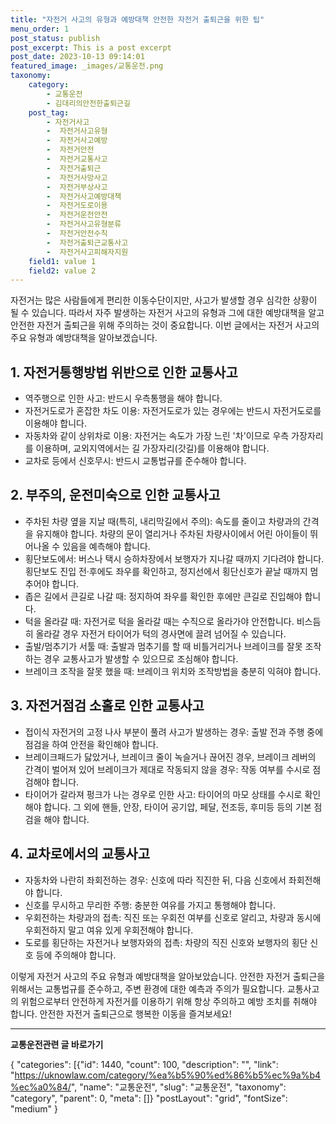 ```yaml
---
title: "자전거 사고의 유형과 예방대책 안전한 자전거 출퇴근을 위한 팁"
menu_order: 1
post_status: publish
post_excerpt: This is a post excerpt
post_date: 2023-10-13 09:14:01
featured_image: _images/교통운전.png
taxonomy:
    category:
        - 교통운전
        - 김대리의안전한출퇴근길
    post_tag:
        - 자전거사고
        -  자전거사고유형
        -  자전거사고예방
        -  자전거안전
        -  자전거교통사고
        -  자전거출퇴근
        -  자전거사망사고
        -  자전거부상사고
        -  자전거사고예방대책
        -  자전거도로이용
        -  자전거운전안전
        -  자전거사고유형분류
        -  자전거안전수칙
        -  자전거출퇴근교통사고
        -  자전거사고피해자지원
    field1: value 1
    field2: value 2
---
```




자전거는 많은 사람들에게 편리한 이동수단이지만, 사고가 발생할 경우 심각한 상황이 될 수 있습니다. 따라서 자주 발생하는 자전거 사고의 유형과 그에 대한 예방대책을 알고 안전한 자전거 출퇴근을 위해 주의하는 것이 중요합니다. 이번 글에서는 자전거 사고의 주요 유형과 예방대책을 알아보겠습니다.

## 1. 자전거통행방법 위반으로 인한 교통사고
- 역주행으로 인한 사고: 반드시 우측통행을 해야 합니다.
- 자전거도로가 혼잡한 차도 이용: 자전거도로가 있는 경우에는 반드시 자전거도로를 이용해야 합니다.
- 자동차와 같이 상위차로 이용: 자전거는 속도가 가장 느린 '차'이므로 우측 가장자리를 이용하며, 교외지역에서는 길 가장자리(갓길)를 이용해야 합니다.
- 교차로 등에서 신호무시: 반드시 교통법규를 준수해야 합니다.

## 2. 부주의, 운전미숙으로 인한 교통사고
- 주차된 차량 옆을 지날 때(특히, 내리막길에서 주의): 속도를 줄이고 차량과의 간격을 유지해야 합니다. 차량의 문이 열리거나 주차된 차량사이에서 어린 아이들이 뛰어나올 수 있음을 예측해야 합니다.
- 횡단보도에서: 버스나 택시 승하차장에서 보행자가 지나갈 때까지 기다려야 합니다. 횡단보도 진입 전·후에도 좌우를 확인하고, 정지선에서 횡단신호가 끝날 때까지 멈추어야 합니다.
- 좁은 길에서 큰길로 나갈 때: 정지하여 좌우를 확인한 후에만 큰길로 진입해야 합니다.
- 턱을 올라갈 때: 자전거로 턱을 올라갈 때는 수직으로 올라가야 안전합니다. 비스듬히 올라갈 경우 자전거 타이어가 턱의 경사면에 끌려 넘어질 수 있습니다.
- 출발/멈추기가 서툴 때: 출발과 멈추기를 할 때 비틀거리거나 브레이크를 잘못 조작하는 경우 교통사고가 발생할 수 있으므로 조심해야 합니다.
- 브레이크 조작을 잘못 했을 때: 브레이크 위치와 조작방법을 충분히 익혀야 합니다.

## 3. 자전거점검 소홀로 인한 교통사고
- 접이식 자전거의 고정 나사 부분이 풀려 사고가 발생하는 경우: 출발 전과 주행 중에 점검을 하여 안전을 확인해야 합니다.
- 브레이크패드가 닳았거나, 브레이크 줄이 녹슬거나 끊어진 경우, 브레이크 레버의 간격이 벌어져 있어 브레이크가 제대로 작동되지 않을 경우: 작동 여부를 수시로 점검해야 합니다.
- 타이어가 갈라져 펑크가 나는 경우로 인한 사고: 타이어의 마모 상태를 수시로 확인해야 합니다. 그 외에 핸들, 안장, 타이어 공기압, 페달, 전조등, 후미등 등의 기본 점검을 해야 합니다.

## 4. 교차로에서의 교통사고
- 자동차와 나란히 좌회전하는 경우: 신호에 따라 직진한 뒤, 다음 신호에서 좌회전해야 합니다.
- 신호를 무시하고 무리한 주행: 충분한 여유를 가지고 통행해야 합니다.
- 우회전하는 차량과의 접촉: 직진 또는 우회전 여부를 신호로 알리고, 차량과 동시에 우회전하지 말고 여유 있게 우회전해야 합니다.
- 도로를 횡단하는 자전거나 보행자와의 접촉: 차량의 직진 신호와 보행자의 횡단 신호 등에 주의해야 합니다.

이렇게 자전거 사고의 주요 유형과 예방대책을 알아보았습니다. 안전한 자전거 출퇴근을 위해서는 교통법규를 준수하고, 주변 환경에 대한 예측과 주의가 필요합니다. 교통사고의 위험으로부터 안전하게 자전거를 이용하기 위해 항상 주의하고 예방 조치를 취해야 합니다. 안전한 자전거 출퇴근으로 행복한 이동을 즐겨보세요!


<!-- wp:separator -->
<hr class="wp-block-separator has-alpha-channel-opacity"/>
<!-- /wp:separator -->
<!-- wp:group {"backgroundColor":"base","layout":{"type":"constrained"}} -->
<div class="wp-block-group has-base-background-color has-background">
<!-- wp:paragraph {"align":"center","fontSize":"large"} -->
<p class="has-text-align-center has-large-font-size"><strong>교통운전관련 글 바로가기</strong></p>
<!-- /wp:paragraph -->

<!-- wp:latest-posts -->
{
"categories": [{"id": 1440, "count": 100, "description": "", "link": "https://uknowlaw.com/category/%ea%b5%90%ed%86%b5%ec%9a%b4%ec%a0%84/", "name": "교통운전", "slug": "교통운전", "taxonomy": "category", "parent": 0, "meta": []}
"postLayout": "grid",
"fontSize": "medium"
}
<!-- /wp:latest-posts -->

</div>
<!-- /wp:group -->
    
